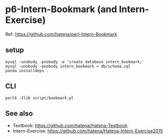 # p6-Intern-Bookmark (and Intern-Exercise)

Ref: https://github.com/hatena/perl-Intern-Bookmark

## setup

```
mysql -unobody -pnobody -e 'create database intern_bookmark;'
mysql -unobody -pnobody intern_bookmark < db/schema.sql
panda installdeps .
```

## CLI

```
perl6 -Ilib script/bookmark.pl
```

## See also

- Textbook: https://github.com/hatena/Hatena-Textbook
- Intern-Exercise: https://github.com/hatena/Hatena-Intern-Exercise2015
